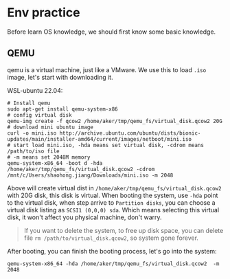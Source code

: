 # Env practice

Before learn OS knowledge, we should first know some basic knowledge.

## QEMU

qemu is a virtual machine, just like a VMware. We use this to load `.iso` image, let's start with downloading it.

WSL-ubuntu 22.04:

    # Install qemu
    sudo apt-get install qemu-system-x86
    # config virtual disk
    qemu-img create -f qcow2 /home/aker/tmp/qemu_fs/virtual_disk.qcow2 20G
    # download mini ubuntu image
    curl -o mini.iso http://archive.ubuntu.com/ubuntu/dists/bionic-updates/main/installer-amd64/current/images/netboot/mini.iso
    # start load mini.iso, -hda means set virtual disk, -cdrom means /path/to/iso file
    # -m means set 2048M memory
    qemu-system-x86_64 -boot d -hda /home/aker/tmp/qemu_fs/virtual_disk.qcow2 -cdrom /mnt/c/Users/shaohong.jiang/Downloads/mini.iso -m 2048

Above will create virtual dist in `/home/aker/tmp/qemu_fs/virtual_disk.qcow2` with 20G disk, this disk is virtual. When booting the system, use `-hda` point to the virtual disk, when step arrive to `Partition disks`, you can choose a virtual disk listing as `SCSI1 (0,0,0) sda`. Which means selecting this virtual disk, it won't affect you physical machine, don't warry.

> If you want to delete the system, to free up disk space, you can delete file `rm /path/to/virtual_disk.qcow2`, so system gone forever.

After booting, you can finish the booting process, let's go into the system:

    qemu-system-x86_64 -hda /home/aker/tmp/qemu_fs/virtual_disk.qcow2  -m 2048


